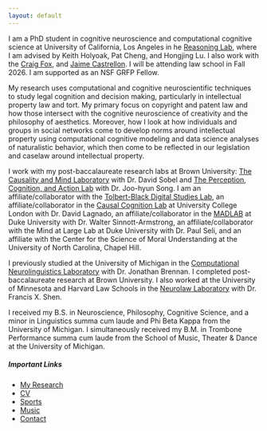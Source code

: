 ```yaml
---
layout: default
---
```


I am a PhD student in cognitive neuroscience and computational cognitive science at University of California, Los Angeles in he [Reasoning Lab](https://reasoninglab.psych.ucla.edu/), where I am advised by Keith Holyoak, Pat Cheng, and Hongjing Lu. I also work with the [Craig Fox](https://www.craigrfox.com/), and [Jaime Castrellon](https://www.castrellonlab.psych.ucla.edu/). I will be attending law school in Fall 2026. I am supported as an NSF GRFP Fellow.

My research uses computational and cognitive neuroscientific techniques to study legal cognition and decision making, particularly in intellectual property law and tort. My primary focus on copyright and patent law and how those intersect with the cognitive neuroscience of creativity and the philosophy of aesthetics. Moreover, how I look at how individuals and groups in social networks come to develop norms around intellectual property using computational cognitive modeling and data science analyses of naturalistic behavior, which then come to be reflected in our legislation and caselaw around intellectual property.

I work with my post-baccalaureate research labs at Brown University: [The Causality and Mind Laboratory](https://sites.brown.edu/causalityandmindlab/) with Dr. David Sobel and [The Perception, Cognition, and Action Lab](https://research.clps.brown.edu/songlab/index.html) with Dr. Joo-hyun Song. I am an affiliate/collaborator with the [Tolbert-Black Digital Studies Lab](https://sites.google.com/view/alextolbertlab/about), an affiliate/collaborator in the [Causal Cognition Lab](https://causalcognitionlab.com/) at University College London with Dr. David Lagnado, an affiliate/collaborator in the [MADLAB](https://kenan.ethics.duke.edu/mad-lab/) at Duke University with Dr. Walter Sinnott-Armstrong, an affiliate/collaborator with the Mind at Large Lab at Duke University with Dr. Paul Seli, and an affiliate with the Center for the Science of Moral Understanding at the University of North Carolina, Chapel Hill.  

I previously studied at the University of Michigan in the [Computational Neurolinguistics Laboratory](https://sites.lsa.umich.edu/cnllab/) with Dr. Jonathan Brennan. I completed post-baccalaureate research at Brown University. I also worked at the University of Minnesota and Harvard Law Schools in the [Neurolaw Laboratory](https://www.fxshen.com/shenlab/) with Dr. Francis X. Shen. 

I received my B.S. in Neuroscience, Philosophy, Cognitive Science, and a minor in Linguistics summa cum laude and Phi Beta Kappa from the University of Michigan. I simultaneously received my B.M. in Trombone Performance summa cum laude from the School of Music, Theater & Dance at the University of Michigan.  

##### Important Links

- [My Research](./research.md)
- [CV](./docs/CV.pdf)
- [Sports](./sports.md)
- [Music](.music.md)
- [Contact](./contact.md)

